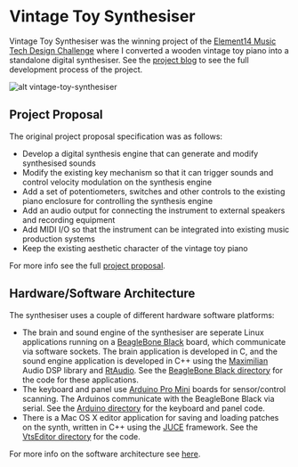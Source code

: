 # Vintage Toy Synthesiser #

Vintage Toy Synthesiser was the winning project of the [Element14 Music Tech Design Challenge](https://www.element14.com/community/community/design-challenges/musictech) where I converted a wooden vintage toy piano into a standalone digital synthesiser. See the [project blog](https://www.element14.com/community/community/design-challenges/musictech/blog/tags#/?tags=project_vintage) to see the full development process of the project. 

![alt vintage-toy-synthesiser](https://www.element14.com/community/servlet/JiveServlet/showImage/38-22778-263494/IMG_3791.JPG)

## Project Proposal ##

The original project proposal specification was as follows:
+ Develop a digital synthesis engine that can generate and modify synthesised sounds
+ Modify the existing key mechanism so that it can trigger sounds and control velocity modulation on the synthesis engine
+ Add a set of potentiometers, switches and other controls to the existing piano enclosure for controlling the synthesis engine
+ Add an audio output for connecting the instrument to external speakers and recording equipment
+ Add MIDI I/O so that the instrument can be integrated into existing music production systems
+ Keep the existing aesthetic character of the vintage toy piano

For more info see the full [project proposal](https://www.element14.com/community/community/design-challenges/musictech/blog/2015/12/20/my-music-tech-design-challenge-project-proposal--vintage-toy-synthesiser).

## Hardware/Software Architecture ##

The synthesiser uses a couple of different hardware software platforms:
+ The brain and sound engine of the synthesiser are seperate Linux applications running on a [BeagleBone Black](https://beagleboard.org/black) board, which communicate via software sockets. The brain application is developed in C, and the sound engine application is developed in C++ using the [Maximilian](https://github.com/micknoise/Maximilian) Audio DSP library and [RtAudio](https://www.music.mcgill.ca/~gary/rtaudio/). See the [BeagleBone Black directory](https://github.com/liamlacey/Vintage-Toy-Synthesiser/tree/master/Code/BBB/) for the code for these applications.
+ The keyboard and panel use [Arduino Pro Mini](https://www.arduino.cc/en/Main/ArduinoBoardProMini) boards for sensor/control scanning. The Arduinos communicate with the BeagleBone Black via serial. See the [Arduino directory](https://github.com/liamlacey/Vintage-Toy-Synthesiser/tree/master/Code/Arduino) for the keyboard and panel code.
+ There is a Mac OS X editor application for saving and loading patches on the synth, written in C++ using the [JUCE](https://www.juce.com) framework. See the [VtsEditor directory](https://github.com/liamlacey/Vintage-Toy-Synthesiser/tree/master/Code/VtsEditor) for the code.

For more info on the software architecture see [here](https://www.element14.com/community/community/design-challenges/musictech/blog/2016/02/12/vintage-toy-synthesiser-software-architecture).
